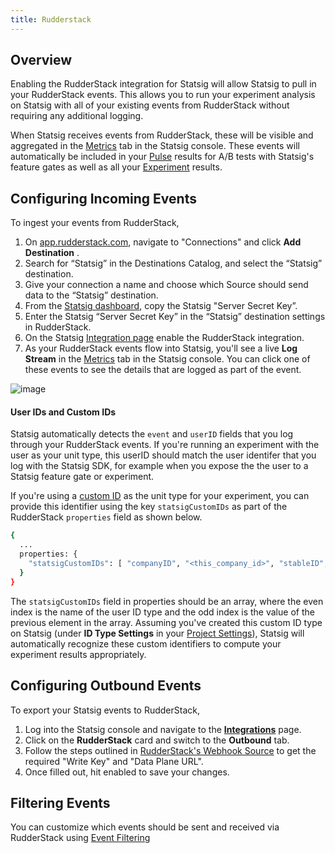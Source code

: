 ```yaml
---
title: Rudderstack
---
```


## Overview

Enabling the RudderStack integration for Statsig will allow Statsig to pull in your RudderStack events. This allows you to run your experiment analysis on Statsig with all of your existing events from RudderStack without requiring any additional logging.

When Statsig receives events from RudderStack, these will be visible and aggregated in the [Metrics](/metrics) tab in the Statsig console. These events will automatically be included in your [Pulse](/pulse) results for A/B tests with Statsig's feature gates as well as all your [Experiment](/experiments-plus/monitor) results.

## Configuring Incoming Events

To ingest your events from RudderStack,

1. On [app.rudderstack.com](https://app.rudderstack.com/), navigate to "Connections" and click **Add Destination** .
2. Search for “Statsig” in the Destinations Catalog, and select the “Statsig” destination.
3. Give your connection a name and choose which Source should send data to the “Statsig” destination.
4. From the [Statsig dashboard](https://console.statsig.com/api_keys), copy the Statsig "Server Secret Key”.
5. Enter the Statsig “Server Secret Key” in the “Statsig” destination settings in RudderStack.
6. On the Statsig [Integration page](https://console.statsig.com/integrations) enable the RudderStack integration.
7. As your RudderStack events flow into Statsig, you'll see a live **Log Stream** in the [Metrics](/metrics) tab in the Statsig console. You can click one of these events to see the details that are logged as part of the event.

![image](https://user-images.githubusercontent.com/95646168/171243268-29d4717f-05f9-4ea7-b658-dfc434d06da6.png)

#### User IDs and Custom IDs

Statsig automatically detects the `event` and `userID` fields that you log through your RudderStack events. If you're running an experiment with the user as your unit type, this userID should match the user identifer that you log with the Statsig SDK, for example when you expose the the user to a Statsig feature gate or experiment.

If you're using a [custom ID](https://docs.statsig.com/guides/experiment-on-custom-id-types) as the unit type for your experiment, you can provide this identifier using the key `statsigCustomIDs` as part of the RudderStack `properties` field as shown below.

```bash title="JSON Body"
{
  ...
  properties: {
    "statsigCustomIDs": [ "companyID", "<this_company_id>", "stableID", "<this_stable_id>",]
  }
}
```

The `statsigCustomIDs` field in properties should be an array, where the even index is the name of the user ID type and the odd index is the value of the previous element in the array. Assuming you've created this custom ID type on Statsig (under **ID Type Settings** in your [Project Settings](https://console.statsig.com/settings)), Statsig will automatically recognize these custom identifiers to compute your experiment results appropriately.

## Configuring Outbound Events

To export your Statsig events to RudderStack,

1. Log into the Statsig console and navigate to the [**Integrations**](https://console.statsig.com/integrations) page.
2. Click on the **RudderStack** card and switch to the **Outbound** tab.
3. Follow the steps outlined in [RudderStack's Webhook Source](https://www.rudderstack.com/docs/stream-sources/webhook-source/) to get the required "Write Key" and "Data Plane URL".
4. Once filled out, hit enabled to save your changes.

## Filtering Events

You can customize which events should be sent and received via RudderStack using [Event Filtering](/integrations/event_filtering)
